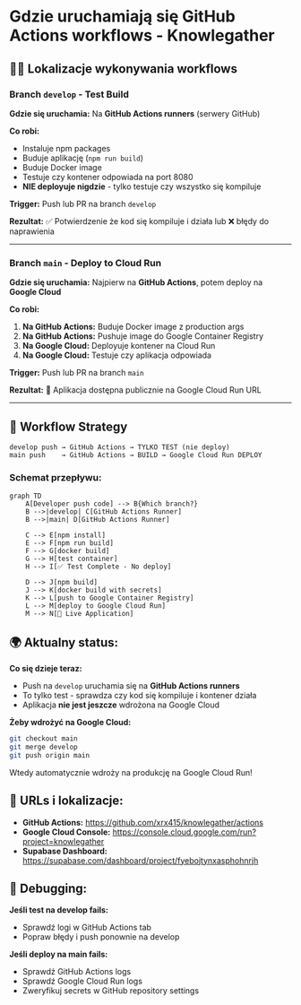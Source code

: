 # Gdzie uruchamiają się GitHub Actions workflows - Knowlegather

## 🏃‍♂️ Lokalizacje wykonywania workflows

### Branch `develop` - Test Build
**Gdzie się uruchamia:** Na **GitHub Actions runners** (serwery GitHub)

**Co robi:**
- Instaluje npm packages
- Buduje aplikację (`npm run build`)
- Buduje Docker image 
- Testuje czy kontener odpowiada na port 8080
- **NIE deployuje nigdzie** - tylko testuje czy wszystko się kompiluje

**Trigger:** Push lub PR na branch `develop`

**Rezultat:** ✅ Potwierdzenie że kod się kompiluje i działa lub ❌ błędy do naprawienia

---

### Branch `main` - Deploy to Cloud Run  
**Gdzie się uruchamia:** Najpierw na **GitHub Actions**, potem deploy na **Google Cloud**

**Co robi:**
1. **Na GitHub Actions:** Buduje Docker image z production args
2. **Na GitHub Actions:** Pushuje image do Google Container Registry 
3. **Na Google Cloud:** Deployuje kontener na Cloud Run
4. **Na Google Cloud:** Testuje czy aplikacja odpowiada

**Trigger:** Push lub PR na branch `main`

**Rezultat:** 🚀 Aplikacja dostępna publicznie na Google Cloud Run URL

---

## 🎯 Workflow Strategy

```
develop push → GitHub Actions → TYLKO TEST (nie deploy)
main push    → GitHub Actions → BUILD → Google Cloud Run DEPLOY
```

### Schemat przepływu:

```mermaid
graph TD
    A[Developer push code] --> B{Which branch?}
    B -->|develop| C[GitHub Actions Runner]
    B -->|main| D[GitHub Actions Runner]
    
    C --> E[npm install]
    E --> F[npm run build] 
    F --> G[docker build]
    G --> H[test container]
    H --> I[✅ Test Complete - No deploy]
    
    D --> J[npm build]
    J --> K[docker build with secrets]
    K --> L[push to Google Container Registry]
    L --> M[deploy to Google Cloud Run]
    M --> N[🚀 Live Application]
```

## 🌍 Aktualny status:

**Co się dzieje teraz:**
- Push na `develop` uruchamia się na **GitHub Actions runners**
- To tylko test - sprawdza czy kod się kompiluje i kontener działa
- Aplikacja **nie jest jeszcze** wdrożona na Google Cloud

**Żeby wdrożyć na Google Cloud:**
```bash
git checkout main
git merge develop
git push origin main
```
Wtedy automatycznie wdroży na produkcję na Google Cloud Run!

## 📍 URLs i lokalizacje:

- **GitHub Actions:** https://github.com/xrx415/knowlegather/actions
- **Google Cloud Console:** https://console.cloud.google.com/run?project=knowlegather
- **Supabase Dashboard:** https://supabase.com/dashboard/project/fyebojtynxasphohnrjh

## 🔧 Debugging:

**Jeśli test na develop fails:**
- Sprawdź logi w GitHub Actions tab
- Popraw błędy i push ponownie na develop

**Jeśli deploy na main fails:**
- Sprawdź GitHub Actions logs
- Sprawdź Google Cloud Run logs  
- Zweryfikuj secrets w GitHub repository settings
